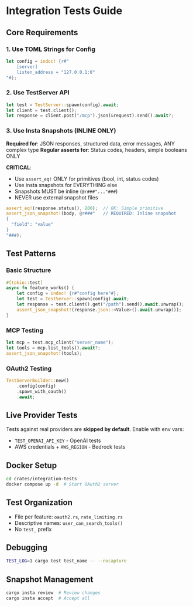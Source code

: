 # Integration Tests Guide

## Core Requirements

### 1. Use TOML Strings for Config
```rust
let config = indoc! {r#"
    [server]
    listen_address = "127.0.0.1:0"
"#};
```

### 2. Use TestServer API
```rust
let test = TestServer::spawn(config).await;
let client = test.client();
let response = client.post("/mcp").json(&request).send().await?;
```

### 3. Use Insta Snapshots (INLINE ONLY)
**Required for**: JSON responses, structured data, error messages, ANY complex type
**Regular asserts for**: Status codes, headers, simple booleans ONLY

**CRITICAL**: 
- Use `assert_eq!` ONLY for primitives (bool, int, status codes)
- Use insta snapshots for EVERYTHING else
- Snapshots MUST be inline (`@r###"..."###`) 
- NEVER use external snapshot files

```rust
assert_eq!(response.status(), 200);  // OK: Simple primitive
assert_json_snapshot!(body, @r###"   // REQUIRED: Inline snapshot
{
  "field": "value"
}
"###);
```

## Test Patterns

### Basic Structure
```rust
#[tokio::test]
async fn feature_works() {
    let config = indoc! {r#"config here"#};
    let test = TestServer::spawn(config).await;
    let response = test.client().get("/path").send().await.unwrap();
    assert_json_snapshot!(response.json::<Value>().await.unwrap());
}
```

### MCP Testing
```rust
let mcp = test.mcp_client("server_name");
let tools = mcp.list_tools().await?;
assert_json_snapshot!(tools);
```

### OAuth2 Testing
```rust
TestServerBuilder::new()
    .config(config)
    .spawn_with_oauth()
    .await;
```

## Live Provider Tests
Tests against real providers are **skipped by default**. Enable with env vars:
- `TEST_OPENAI_API_KEY` - OpenAI tests
- AWS credentials + `AWS_REGION` - Bedrock tests

## Docker Setup
```bash
cd crates/integration-tests
docker compose up -d  # Start OAuth2 server
```

## Test Organization
- File per feature: `oauth2.rs`, `rate_limiting.rs`
- Descriptive names: `user_can_search_tools()`
- No `test_` prefix

## Debugging
```bash
TEST_LOG=1 cargo test test_name -- --nocapture
```

## Snapshot Management
```bash
cargo insta review  # Review changes
cargo insta accept  # Accept all
```